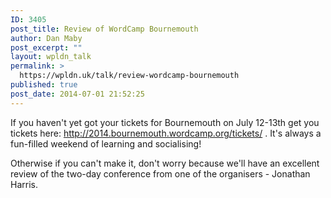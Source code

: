 ```yaml
---
ID: 3405
post_title: Review of WordCamp Bournemouth
author: Dan Maby
post_excerpt: ""
layout: wpldn_talk
permalink: >
  https://wpldn.uk/talk/review-wordcamp-bournemouth
published: true
post_date: 2014-07-01 21:52:25
---
```

If you haven't yet got your tickets for Bournemouth on July 12-13th get you tickets here: <a class="link" title="http://2014.bournemouth.wordcamp.org/tickets/" href="http://2014.bournemouth.wordcamp.org/tickets/" target="__blank">http://2014.bournemouth.wordcamp.org/tickets/</a> . It's always a fun-filled weekend of learning and socialising!

Otherwise if you can't make it, don't worry because we'll have an excellent review of the two-day conference from one of the organisers - Jonathan Harris.
